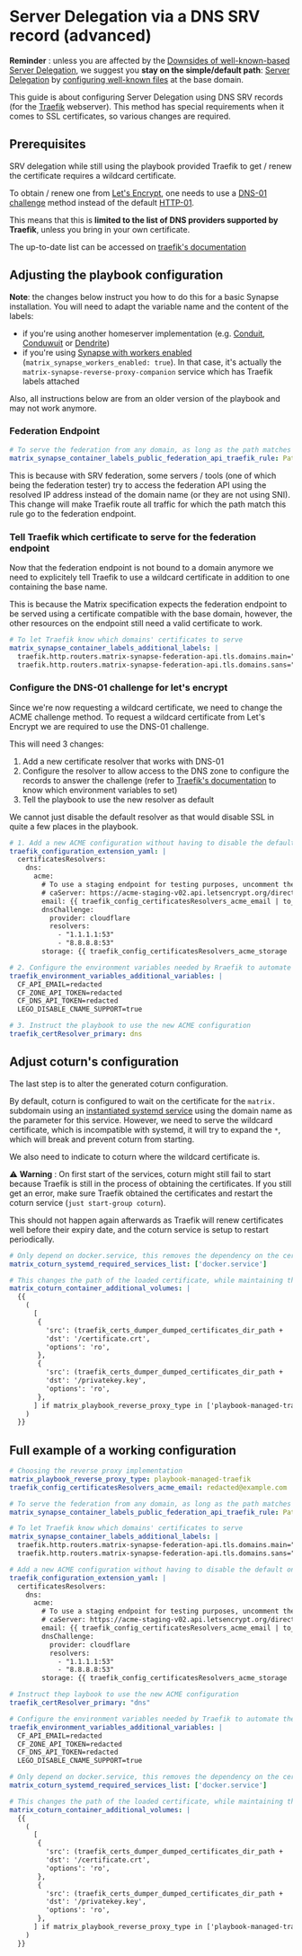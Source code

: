 # Server Delegation via a DNS SRV record (advanced)

**Reminder** : unless you are affected by the [Downsides of well-known-based Server Delegation](howto-server-delegation.md#downsides-of-well-known-based-server-delegation), we suggest you **stay on the simple/default path**: [Server Delegation](howto-server-delegation.md) by [configuring well-known files](configuring-well-known.md) at the base domain.

This guide is about configuring Server Delegation using DNS SRV records (for the [Traefik](https://doc.traefik.io/traefik/) webserver). This method has special requirements when it comes to SSL certificates, so various changes are required.

## Prerequisites

SRV delegation while still using the playbook provided Traefik to get / renew the certificate requires a wildcard certificate.

To obtain / renew one from [Let's Encrypt](https://letsencrypt.org/), one needs to use a [DNS-01 challenge](https://letsencrypt.org/docs/challenge-types/#dns-01-challenge) method instead of the default [HTTP-01](https://letsencrypt.org/docs/challenge-types/#http-01-challenge).

This means that this is **limited to the list of DNS providers supported by Traefik**, unless you bring in your own certificate.

The up-to-date list can be accessed on [traefik's documentation](https://doc.traefik.io/traefik/https/acme/#providers)

## Adjusting the playbook configuration

**Note**: the changes below instruct you how to do this for a basic Synapse installation. You will need to adapt the variable name and the content of the labels:

- if you're using another homeserver implementation (e.g. [Conduit](./configuring-playbook-conduit.md), [Conduwuit](./configuring-playbook-conduwuit.md) or [Dendrite](./configuring-playbook-dendrite.md))
- if you're using [Synapse with workers enabled](./configuring-playbook-synapse.md#load-balancing-with-workers) (`matrix_synapse_workers_enabled: true`). In that case, it's actually the `matrix-synapse-reverse-proxy-companion` service which has Traefik labels attached

Also, all instructions below are from an older version of the playbook and may not work anymore.

### Federation Endpoint

```yaml
# To serve the federation from any domain, as long as the path matches
matrix_synapse_container_labels_public_federation_api_traefik_rule: PathPrefix(`/_matrix/`)
```

This is because with SRV federation, some servers / tools (one of which being the federation tester) try to access the federation API using the resolved IP address instead of the domain name (or they are not using SNI). This change will make Traefik route all traffic for which the path match this rule go to the federation endpoint.

### Tell Traefik which certificate to serve for the federation endpoint

Now that the federation endpoint is not bound to a domain anymore we need to explicitely tell Traefik to use a wildcard certificate in addition to one containing the base name.

This is because the Matrix specification expects the federation endpoint to be served using a certificate compatible with the base domain, however, the other resources on the endpoint still need a valid certificate to work.

```yaml
# To let Traefik know which domains' certificates to serve
matrix_synapse_container_labels_additional_labels: |
  traefik.http.routers.matrix-synapse-federation-api.tls.domains.main="example.com"
  traefik.http.routers.matrix-synapse-federation-api.tls.domains.sans="*.example.com"
```

### Configure the DNS-01 challenge for let's encrypt

Since we're now requesting a wildcard certificate, we need to change the ACME challenge method. To request a wildcard certificate from Let's Encrypt we are required to use the DNS-01 challenge.

This will need 3 changes:
1. Add a new certificate resolver that works with DNS-01
2. Configure the resolver to allow access to the DNS zone to configure the records to answer the challenge (refer to [Traefik's documentation](https://doc.traefik.io/traefik/https/acme/#providers) to know which environment variables to set)
3. Tell the playbook to use the new resolver as default

We cannot just disable the default resolver as that would disable SSL in quite a few places in the playbook.

```yaml
# 1. Add a new ACME configuration without having to disable the default one, since it would have a wide range of side effects
traefik_configuration_extension_yaml: |
  certificatesResolvers:
    dns:
      acme:
        # To use a staging endpoint for testing purposes, uncomment the line below.
        # caServer: https://acme-staging-v02.api.letsencrypt.org/directory
        email: {{ traefik_config_certificatesResolvers_acme_email | to_json }}
        dnsChallenge:
          provider: cloudflare
          resolvers:
            - "1.1.1.1:53"
            - "8.8.8.8:53"
        storage: {{ traefik_config_certificatesResolvers_acme_storage | to_json }}

# 2. Configure the environment variables needed by Rraefik to automate the ACME DNS Challenge (example for Cloudflare)
traefik_environment_variables_additional_variables: |
  CF_API_EMAIL=redacted
  CF_ZONE_API_TOKEN=redacted
  CF_DNS_API_TOKEN=redacted
  LEGO_DISABLE_CNAME_SUPPORT=true

# 3. Instruct the playbook to use the new ACME configuration
traefik_certResolver_primary: dns
```

## Adjust coturn's configuration

The last step is to alter the generated coturn configuration.

By default, coturn is configured to wait on the certificate for the `matrix.` subdomain using an [instantiated systemd service](https://www.freedesktop.org/software/systemd/man/systemd.service.html#Service%20Templates) using the domain name as the parameter for this service. However, we need to serve the wildcard certificate, which is incompatible with systemd, it will try to expand the `*`, which will break and prevent coturn from starting.

We also need to indicate to coturn where the wildcard certificate is.

⚠️ **Warning** : On first start of the services, coturn might still fail to start because Traefik is still in the process of obtaining the certificates. If you still get an error, make sure Traefik obtained the certificates and restart the coturn service (`just start-group coturn`).

This should not happen again afterwards as Traefik will renew certificates well before their expiry date, and the coturn service is setup to restart periodically.

```yaml
# Only depend on docker.service, this removes the dependency on the certificate exporter, might imply the need to manually restart coturn on the first installation once the certificates are obtained, afterwards, the reload service should handle things
matrix_coturn_systemd_required_services_list: ['docker.service']

# This changes the path of the loaded certificate, while maintaining the original functionality, we're now loading the wildcard certificate.
matrix_coturn_container_additional_volumes: |
  {{
    (
      [
       {
         'src': (traefik_certs_dumper_dumped_certificates_dir_path +  '/*.' + matrix_domain + '/certificate.crt'),
         'dst': '/certificate.crt',
         'options': 'ro',
       },
       {
         'src': (traefik_certs_dumper_dumped_certificates_dir_path +  '/*.' + matrix_domain + '/privatekey.key'),
         'dst': '/privatekey.key',
         'options': 'ro',
       },
      ] if matrix_playbook_reverse_proxy_type in ['playbook-managed-traefik', 'other-traefik-container'] and traefik_certs_dumper_enabled and matrix_coturn_tls_enabled else []
    )
  }}
```

## Full example of a working configuration

```yaml
# Choosing the reverse proxy implementation
matrix_playbook_reverse_proxy_type: playbook-managed-traefik
traefik_config_certificatesResolvers_acme_email: redacted@example.com

# To serve the federation from any domain, as long as the path matches
matrix_synapse_container_labels_public_federation_api_traefik_rule: PathPrefix(`/_matrix/federation`)

# To let Traefik know which domains' certificates to serve
matrix_synapse_container_labels_additional_labels: |
  traefik.http.routers.matrix-synapse-federation-api.tls.domains.main="example.com"
  traefik.http.routers.matrix-synapse-federation-api.tls.domains.sans="*.example.com"

# Add a new ACME configuration without having to disable the default one, since it would have a wide range of side effects
traefik_configuration_extension_yaml: |
  certificatesResolvers:
    dns:
      acme:
        # To use a staging endpoint for testing purposes, uncomment the line below.
        # caServer: https://acme-staging-v02.api.letsencrypt.org/directory
        email: {{ traefik_config_certificatesResolvers_acme_email | to_json }}
        dnsChallenge:
          provider: cloudflare
          resolvers:
            - "1.1.1.1:53"
            - "8.8.8.8:53"
        storage: {{ traefik_config_certificatesResolvers_acme_storage | to_json }}

# Instruct thep laybook to use the new ACME configuration
traefik_certResolver_primary: "dns"

# Configure the environment variables needed by Traefik to automate the ACME DNS Challenge (example for Cloudflare)
traefik_environment_variables_additional_variables: |
  CF_API_EMAIL=redacted
  CF_ZONE_API_TOKEN=redacted
  CF_DNS_API_TOKEN=redacted
  LEGO_DISABLE_CNAME_SUPPORT=true

# Only depend on docker.service, this removes the dependency on the certificate exporter, might imply the need to manually restart coturn on the first installation once the certificates are obtained, afterwards, the reload service should handle things
matrix_coturn_systemd_required_services_list: ['docker.service']

# This changes the path of the loaded certificate, while maintaining the original functionality, we're now loading the wildcard certificate.
matrix_coturn_container_additional_volumes: |
  {{
    (
      [
       {
         'src': (traefik_certs_dumper_dumped_certificates_dir_path +  '/*.' + matrix_domain + '/certificate.crt'),
         'dst': '/certificate.crt',
         'options': 'ro',
       },
       {
         'src': (traefik_certs_dumper_dumped_certificates_dir_path +  '/*.' + matrix_domain + '/privatekey.key'),
         'dst': '/privatekey.key',
         'options': 'ro',
       },
      ] if matrix_playbook_reverse_proxy_type in ['playbook-managed-traefik', 'other-traefik-container'] and traefik_certs_dumper_enabled and matrix_coturn_tls_enabled else []
    )
  }}
```
